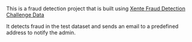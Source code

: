 This is a fraud detection project that is built using [Xente Fraud Detection Challenge Data](https://zindi.africa/competitions/xente-fraud-detection-challenge/data.)

It detects fraud in the test dataset and sends an email to a predefined address to notify the admin. 